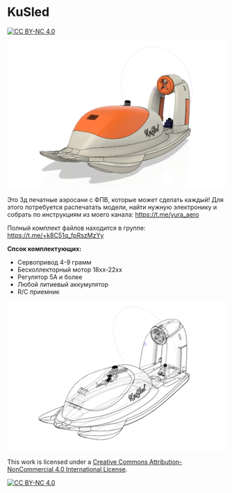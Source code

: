 # KuSled 
[![CC BY-NC 4.0][cc-by-nc-shield]][cc-by-nc]

![alt text](https://github.com/YuRa-Aero/KuSled/blob/main/2.png?raw=true)

Это 3д печатные аэросани с ФПВ, которые может сделать каждый!
Для этого потребуется распечатать модели, найти нужную электронику и собрать по инструкциям из моего канала: https://t.me/yura_aero

Полный комплект файлов находится в группе: https://t.me/+k8C51q_fpRszMzYy

**Спсок комплектующих:**
* Сервопривод 4-9 грамм
* Бесколлекторный мотор 18xx-22xx
* Регулятор 5А и более
* Любой литиевый аккумулятор
* R/C приемник

![alt text](https://github.com/YuRa-Aero/KuSled/blob/main/1.png?raw=true)

This work is licensed under a
[Creative Commons Attribution-NonCommercial 4.0 International License][cc-by-nc].

[![CC BY-NC 4.0][cc-by-nc-image]][cc-by-nc]

[cc-by-nc]: https://creativecommons.org/licenses/by-nc/4.0/
[cc-by-nc-image]: https://licensebuttons.net/l/by-nc/4.0/88x31.png
[cc-by-nc-shield]: https://img.shields.io/badge/License-CC%20BY--NC%204.0-lightgrey.svg
